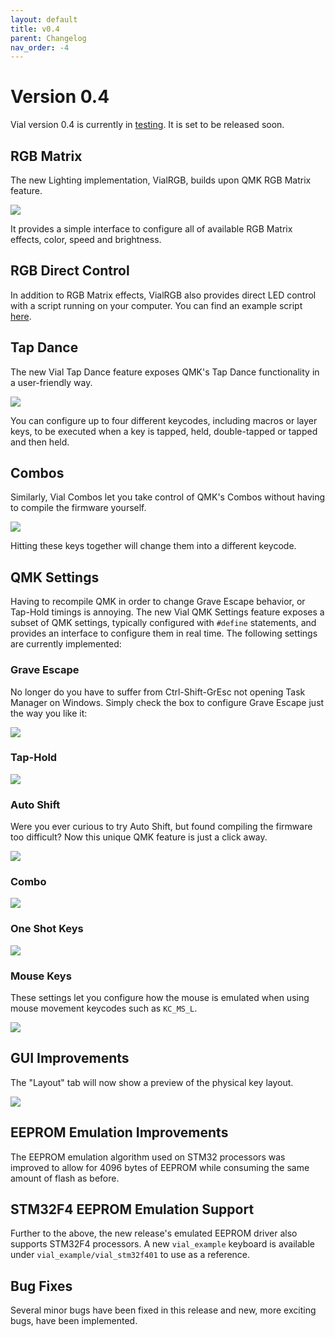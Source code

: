 ```yaml
---
layout: default
title: v0.4
parent: Changelog
nav_order: -4
---
```


# Version 0.4

Vial version 0.4 is currently in [testing](https://github.com/vial-kb/vial-gui/tree/next). It is set to be released soon.

## RGB Matrix

The new Lighting implementation, VialRGB, builds upon QMK RGB Matrix feature.

![](/img/release-0.4/rgb_matrix.png)

It provides a simple interface to configure all of available RGB Matrix effects, color, speed and brightness.

## RGB Direct Control

In addition to RGB Matrix effects, VialRGB also provides direct LED control with a script running on your computer. You can find an example script [here](https://gist.github.com/xyzz/c91ae462197d4ef30d034bb6ff4c945e).

## Tap Dance

The new Vial Tap Dance feature exposes QMK's Tap Dance functionality in a user-friendly way.

![](/img/release-0.4/tap_dance.png)

You can configure up to four different keycodes, including macros or layer keys, to be executed when a key is tapped, held, double-tapped or tapped and then held.

## Combos

Similarly, Vial Combos let you take control of QMK's Combos without having to compile the firmware yourself.

![](/img/release-0.4/combos.png)

Hitting these keys together will change them into a different keycode.

## QMK Settings

Having to recompile QMK in order to change Grave Escape behavior, or Tap-Hold timings is annoying. The new Vial QMK Settings feature exposes a subset of QMK settings, typically configured with `#define` statements, and provides an interface to configure them in real time. The following settings are currently implemented:

### Grave Escape

No longer do you have to suffer from Ctrl-Shift-GrEsc not opening Task Manager on Windows. Simply check the box to configure Grave Escape just the way you like it:

![](/img/release-0.4/qs_grave_escape.png)

### Tap-Hold

![](/img/release-0.4/qs_tap_hold.png)

### Auto Shift

Were you ever curious to try Auto Shift, but found compiling the firmware too difficult? Now this unique QMK feature is just a click away.

![](/img/release-0.4/qs_autoshift.png)

### Combo

![](/img/release-0.4/qs_combo.png)

### One Shot Keys

![](/img/release-0.4/qs_osk.png)

### Mouse Keys

These settings let you configure how the mouse is emulated when using mouse movement keycodes such as `KC_MS_L`.

![](/img/release-0.4/qs_mouse_keys.png)

## GUI Improvements

The "Layout" tab will now show a preview of the physical key layout.

![](/img/release-0.4/layout_editor.png)

## EEPROM Emulation Improvements

The EEPROM emulation algorithm used on STM32 processors was improved to allow for 4096 bytes of EEPROM while consuming the same amount of flash as before.

## STM32F4 EEPROM Emulation Support

Further to the above, the new release's emulated EEPROM driver also supports STM32F4 processors. A new `vial_example` keyboard is available under `vial_example/vial_stm32f401` to use as a reference.

## Bug Fixes

Several minor bugs have been fixed in this release and new, more exciting bugs, have been implemented.
